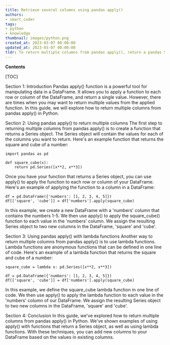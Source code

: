 ```yaml
---
title: Retrieve several columns using pandas apply()
authors:
- smart_coder
tags:
- python
- knowledge
thumbnail: images/python.png
created_at: 2023-03-07 00:00:00
updated_at: 2023-03-07 00:00:00
tldr: To return multiple columns from pandas apply(), return a pandas Series with multiple values separated by commas.
---
```


**Contents**

[TOC]

Section 1: Introduction
Pandas apply() function is a powerful tool for manipulating data in a DataFrame. It allows you to apply a function to each row or column of the DataFrame, and return a single value. However, there are times when you may want to return multiple values from the applied function. In this guide, we will explore how to return multiple columns from pandas apply() in Python.

Section 2: Using pandas apply() to return multiple columns
The first step to returning multiple columns from pandas apply() is to create a function that returns a Series object. The Series object will contain the values for each of the columns you want to return. Here's an example function that returns the square and cube of a number:

```
import pandas as pd

def square_cube(x):
    return pd.Series([x**2, x**3])
```

Once you have your function that returns a Series object, you can use apply() to apply the function to each row or column of your DataFrame. Here's an example of applying the function to a column in a DataFrame:

```
df = pd.DataFrame({'numbers': [1, 2, 3, 4, 5]})
df[['square', 'cube']] = df['numbers'].apply(square_cube)
```

In this example, we create a new DataFrame with a 'numbers' column that contains the numbers 1-5. We then use apply() to apply the square_cube() function to each value in the 'numbers' column. We assign the resulting Series object to two new columns in the DataFrame, 'square' and 'cube'. 

Section 3: Using pandas apply() with lambda functions
Another way to return multiple columns from pandas apply() is to use lambda functions. Lambda functions are anonymous functions that can be defined in one line of code. Here's an example of a lambda function that returns the square and cube of a number:

```
square_cube = lambda x: pd.Series([x**2, x**3])

df = pd.DataFrame({'numbers': [1, 2, 3, 4, 5]})
df[['square', 'cube']] = df['numbers'].apply(square_cube)
```

In this example, we define the square_cube lambda function in one line of code. We then use apply() to apply the lambda function to each value in the 'numbers' column of our DataFrame. We assign the resulting Series object to two new columns in the DataFrame, 'square' and 'cube'. 

Section 4: Conclusion
In this guide, we've explored how to return multiple columns from pandas apply() in Python. We've shown examples of using apply() with functions that return a Series object, as well as using lambda functions. With these techniques, you can add new columns to your DataFrame based on the values in existing columns.
